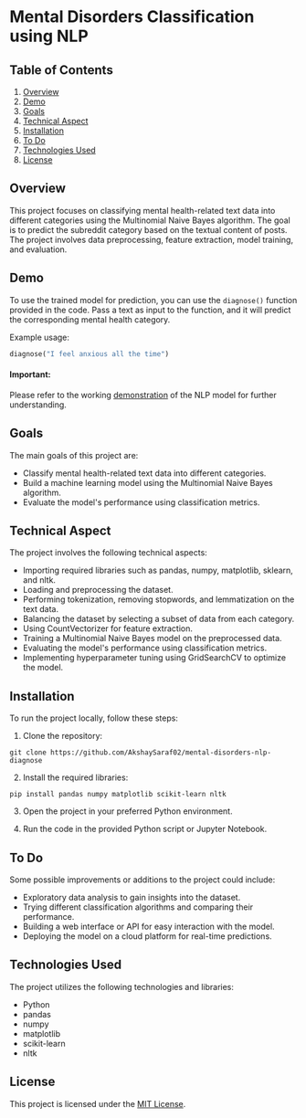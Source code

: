 
# Mental Disorders Classification using NLP

## Table of Contents
1. [Overview](#overview)
2. [Demo](#demo)
3. [Goals](#goals)
4. [Technical Aspect](#technical-aspect)
5. [Installation](#installation)
6. [To Do](#to-do)
7. [Technologies Used](#technologies-used)
8. [License](#license)

## Overview

This project focuses on classifying mental health-related text data into different categories using the Multinomial Naive Bayes algorithm. The goal is to predict the subreddit category based on the textual content of posts. The project involves data preprocessing, feature extraction, model training, and evaluation.

## Demo

To use the trained model for prediction, you can use the `diagnose()` function provided in the code. Pass a text as input to the function, and it will predict the corresponding mental health category.

Example usage:
```python
diagnose("I feel anxious all the time")
```

#### Important: 
Please refer to the working [demonstration](https://drive.google.com/drive/folders/1WVuhZLrMnsr6eudSgG000vKTjCT6n-8P?usp=sharing) of the NLP model for further understanding.

## Goals

The main goals of this project are:
- Classify mental health-related text data into different categories.
- Build a machine learning model using the Multinomial Naive Bayes algorithm.
- Evaluate the model's performance using classification metrics.

## Technical Aspect

The project involves the following technical aspects:
- Importing required libraries such as pandas, numpy, matplotlib, sklearn, and nltk.
- Loading and preprocessing the dataset.
- Performing tokenization, removing stopwords, and lemmatization on the text data.
- Balancing the dataset by selecting a subset of data from each category.
- Using CountVectorizer for feature extraction.
- Training a Multinomial Naive Bayes model on the preprocessed data.
- Evaluating the model's performance using classification metrics.
- Implementing hyperparameter tuning using GridSearchCV to optimize the model.

## Installation

To run the project locally, follow these steps:

1. Clone the repository:

```
git clone https://github.com/AkshaySaraf02/mental-disorders-nlp-diagnose
```

2. Install the required libraries:

```
pip install pandas numpy matplotlib scikit-learn nltk
```

3. Open the project in your preferred Python environment.

4. Run the code in the provided Python script or Jupyter Notebook.

## To Do

Some possible improvements or additions to the project could include:
- Exploratory data analysis to gain insights into the dataset.
- Trying different classification algorithms and comparing their performance.
- Building a web interface or API for easy interaction with the model.
- Deploying the model on a cloud platform for real-time predictions.

## Technologies Used

The project utilizes the following technologies and libraries:
- Python
- pandas
- numpy
- matplotlib
- scikit-learn
- nltk

## License

This project is licensed under the [MIT License](LICENSE).
